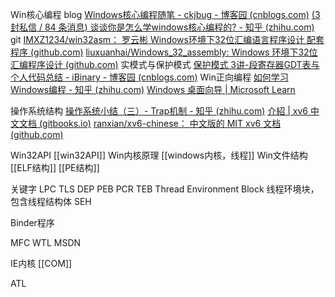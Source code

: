 
Win核心编程
	blog
	[Windows核心编程随笔 - ckjbug - 博客园 (cnblogs.com)](https://www.cnblogs.com/ckjbug/p/11589106.html)
	[(3 封私信 / 84 条消息) 谈谈你是怎么学windows核心编程的? - 知乎 (zhihu.com)](https://www.zhihu.com/question/27492642)
	git
	[IMXZ1234/win32asm： 罗云彬 Windows环境下32位汇编语言程序设计 配套程序 (github.com)](https://github.com/IMXZ1234/win32asm)
	[liuxuanhai/Windows_32_assembly: Windows 环境下32位汇编程序设计 (github.com)](https://github.com/liuxuanhai/Windows_32_assembly)
	实模式与保护模式
	[保护模式 3讲-段寄存器GDT表与个人代码总结 - iBinary - 博客园 (cnblogs.com)](https://www.cnblogs.com/iBinary/p/13198073.html)
	Win正向编程
	[如何学习Windows编程 - 知乎 (zhihu.com)](https://zhuanlan.zhihu.com/p/24773204)
	[Windows 桌面向导 | Microsoft Learn](https://learn.microsoft.com/zh-cn/cpp/windows/windows-desktop-wizard?view=msvc-170)

操作系统结构
[操作系统小结（三）- Trap机制 - 知乎 (zhihu.com)](https://zhuanlan.zhihu.com/p/460874372)
[介紹 | xv6 中文文档 (gitbooks.io)](https://th0ar.gitbooks.io/xv6-chinese/content/)
[ranxian/xv6-chinese： 中文版的 MIT xv6 文档 (github.com)](https://github.com/ranxian/xv6-chinese)

Win32API
	[[win32API]]
Win内核原理
	[[windows内核，线程]]
Win文件结构
	[[ELF结构]]
	[[PE结构]]

关键字
LPC
TLS
DEP
PEB
PCR
TEB  Thread Environment Block 线程环境块，包含线程结构体
SEH

Binder程序


MFC
	WTL
	MSDN

IE内核
[[COM]]

ATL
